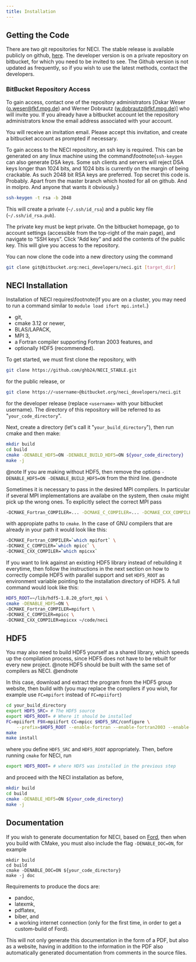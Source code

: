 ```yaml
---
title: Installation
---
```



## Getting the Code


There are two git repositories for NECI. The stable release is available publicly on github, [here](https://github.com/ghb24/NECI_STABLE).
The developer version is on a private repository on bitbucket, for which you need to be invited to see.
The Github version is not updated as frequently, so if you wish to use the latest methods, contact the developers.

### BitBucket Repository Access

To gain access, contact one of the repository administrators [Oskar Weser
([o.weser@fkf.mpg.de](mailto:o.weser@fkf.mpg.de)) and Werner Dobrautz
([w.dobrautz@fkf.mpg.de](mailto:w.dobrautz@fkf.mpg.de))] who will invite you. If you
already have a bitbucket account let the repository administrators know
the email address associated with your account.

You will receive an invitation email. Please accept this invitation, and
create a bitbucket account as prompted if necessary.

To gain access to the NECI repository, an ssh key is required. This can
be generated on any linux machine using the command\footnote{`ssh-keygen` can also generate DSA keys. Some ssh clients and servers will reject DSA keys longer than 1024 bits, and 1024 bits is	currently on the margin of being crackable. As such 2048 bit RSA keys are preferred. Top secret this code is. Probably. Apart from the master branch which hosted for all on github. And in molpro.	And anyone that wants it obviously.}

```bash
ssh-keygen -t rsa -b 2048
```

This will create a private (`~/.ssh/id_rsa`) and a public key file
(`~/.ssh/id_rsa.pub`).

The private key must be kept private. On the bitbucket homepage, go to
account settings (accessible from the top-right of the main page), and
navigate to “SSH keys”. Click “Add key” and add the contents of the
public key. This will give you access to the repository.

You can now clone the code into a new directory using the command

```bash
git clone git@bitbucket.org:neci_developers/neci.git [target_dir]
```

## NECI Installation

Installation of NECI requires\footnote{If you are on a cluster, you may need to run a command similar to `module load ifort mpi.intel`.}

-   git,
-   cmake 3.12 or newer,
-   BLAS/LAPACK,
-   MPI 3,
-   a Fortran compiler supporting Fortran 2003 features, and
-   optionally HDF5 (recommended).

To get started, we must first clone the repository, with
```bash
git clone https://github.com/ghb24/NECI_STABLE.git
```
for the public release, or
```bash
git clone https://<username>@bitbucket.org/neci_developers/neci.git
```
for the developer release (replace `<username>` with your bitbucket username).
The directory of this repository will be referred to as "`your_code_directory`".

Next, create a directory (let's call it "`your_build_directory`"), then run cmake and then make:
```bash
mkdir build
cd build
cmake -DENABLE_HDF5=ON -DENABLE_BUILD_HDF5=ON ${your_code_directory}
make -j
```
@note
If you are making without HDF5, then remove the options `-DENABLE_HDF5=ON -DENABLE_BUILD_HDF5=ON` from the third line.
@endnote

Sometimes it is necessary to pass in the desired MPI compilers.
In particular if several MPI implementations are availabe on the system, then `cmake` might pick up the wrong ones.
To explicitly select the correct MPI pass
```bash
-DCMAKE_Fortran_COMPILER=... -DCMAKE_C_COMPILER=... -DCMAKE_CXX_COMPILER=...
```
with appropiate paths to `cmake`.
In the case of GNU compilers that are already in your path it would look like this:
```bash
-DCMAKE_Fortran_COMPILER=`which mpifort` \
-DCMAKE_C_COMPILER=`which mpicc` \
-DCMAKE_CXX_COMPILER=`which mpicxx`
```

If you want to link against an existing HDF5 library instead of rebuilding it everytime,
then follow the instructions in the next section on how to correctly compile HDF5 with parallel support
and set `HDF5_ROOT` as environment variable pointing to the installation directory of HDF5.
A full command would look like this:

```bash
HDF5_ROOT=~/lib/hdf5-1.8.20_gfort_mpi \
cmake -DENABLE_HDF5=ON \
-DCMAKE_Fortran_COMPILER=mpifort \
-DCMAKE_C_COMPILER=mpicc \
-DCMAKE_CXX_COMPILER=mpicxx ~/code/neci
```


## HDF5

You may also need to build HDF5 yourself as a shared library, which speeds up the compilation process, since HDF5 does not have to be rebuilt for every new project.
@note
HDF5 should be built with the same set of compilers as NECI.
@endnote

In this case, download and extract the program from the HDF5 group website, then build with (you may replace the compilers if you wish, for example use `FC=mpifort` instead of `FC=mpiifort`)
```bash
cd your_build_directory
export HDF5_SRC= # The HDF5 source
export HDF5_ROOT= # Where it should be installed
FC=mpiifort F9X=mpiifort CC=mpicc $HDF5_SRC/configure \
    --prefix=$HDF5_ROOT --enable-fortran --enable-fortran2003 --enable-parallel
make
make install
```
where you define `HDF5_SRC` and `HDF5_ROOT` appropriately. Then, before running `cmake` for NECI, run

```bash
export HDF5_ROOT= # where HDF5 was installed in the previous step
```

and proceed with the NECI installation as before,
```bash
mkdir build
cd build
cmake -DENABLE_HDF5=ON ${your_code_directory}
make -j
```

## Documentation

If you wish to generate documentation for NECI, based on [Ford](https://github.com/Fortran-FOSS-Programmers/ford),
then when you build with CMake, you must also include the flag `-DENABLE_DOC=ON`, for example
```
mkdir build
cd build
cmake -DENABLE_DOC=ON ${your_code_directory}
make -j doc
```

Requirements to produce the docs are:

- pandoc,
- latexmk,
- pdflatex,
- biber, and
- a working internet connection (only for the first time, in order to get a custom-build of Ford).

This will not only generate this documentation in the form of a PDF, but also as a website,
having in addition to the information in the PDF also automatically generated documentation from comments in the source files.
